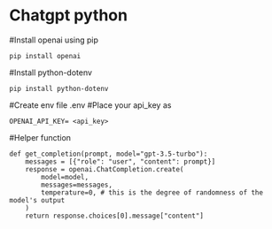 # Chatgpt python 

#Install openai using pip

```
pip install openai
```

#Install python-dotenv

```
pip install python-dotenv
```

#Create env file .env
#Place your api_key as 

```
OPENAI_API_KEY= <api_key>
```

#Helper function 

```
def get_completion(prompt, model="gpt-3.5-turbo"):
    messages = [{"role": "user", "content": prompt}]
    response = openai.ChatCompletion.create(
        model=model,
        messages=messages,
        temperature=0, # this is the degree of randomness of the model's output
    )
    return response.choices[0].message["content"]

```
